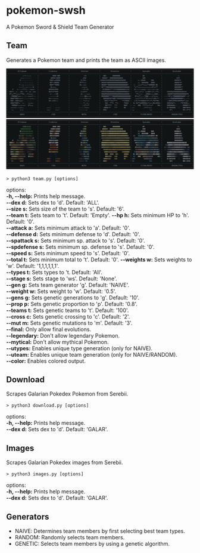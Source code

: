 # pokemon-swsh

A Pokemon Sword &amp; Shield Team Generator

## Team

Generates a Pokemon team and prints the team as ASCII images.

![Team in greyscale](https://github.com/tobiasbrodd/pokemon-swsh/blob/master/examples/team_grey.png)
![Team in color](https://github.com/tobiasbrodd/pokemon-swsh/blob/master/examples/team_color.png)

```shell
> python3 team.py [options]
```

options:  
**-h, --help:**         Prints help message.  
**--dex d:**            Sets dex to 'd'. Default: 'ALL'.  
**--size s:**           Sets size of the team to 's'. Default: '6'.  
**--team t:**           Sets team to 't'. Default: 'Empty'.
**--hp h:**             Sets minimum HP to 'h'. Default: '0'.  
**--attack a:**         Sets minimum attack to 'a'. Default: '0'.  
**--defense d:**        Sets minimum defense to 'd'. Default: '0'.  
**--spattack s:**       Sets minimum sp. attack to 's'. Default: '0'.  
**--spdefense s:**      Sets minimum sp. defense to 's'. Default: '0'.  
**--speed s:**          Sets minimum speed to 's'. Default: '0'.  
**--total t:**          Sets minimum total to 't'. Default: '0'.
**--weights w:**        Sets weights to 'w'. Default: '1,1,1,1,1,1'.  
**--types t:**          Sets types to 't. Default: 'All'.  
**--stage s:**          Sets stage to 'ws'. Default: 'None'.  
**--gen g:**            Sets team generator 'g'. Default: 'NAIVE'.  
**--weight w:**         Sets weight to 'w'. Default: '0.5'.  
**--gens g:**           Sets genetic generations to 'g'. Default: '10'.  
**--prop p:**           Sets genetic proportion to 'p'. Default: '0.8'.  
**--teams t:**          Sets genetic teams to 't'. Default: '100'.  
**--cross c:**          Sets genetic crossing to 'c'. Default: '2'.  
**--mut m:**            Sets genetic mutations to 'm'. Default: '3'.  
**--final:**            Only allow final evolutions.  
**--legendary:**        Don't allow legendary Pokemon.  
**--mytical:**          Don't allow mythical Pokemon.  
**--utypes:**           Enables unique type generation (only for NAIVE).  
**--uteam:**            Enables unique team generation (only for NAIVE/RANDOM).  
**--color:**            Enables colored output.  

## Download

Scrapes Galarian Pokedex Pokemon from Serebii.

```shell
> python3 download.py [options]
```

options:  
**-h, --help:**         Prints help message.  
**--dex d:**            Sets dex to 'd'. Default: 'GALAR'.  

## Images

Scrapes Galarian Pokedex images from Serebii.

```shell
> python3 images.py [options]
```

options:  
**-h, --help:**         Prints help message.  
**--dex d:**            Sets dex to 'd'. Default: 'GALAR'.  

## Generators

- NAIVE: Determines team members by first selecting best team types.
- RANDOM: Randomly selects team members.
- GENETIC: Selects team members by using a genetic algorithm.
